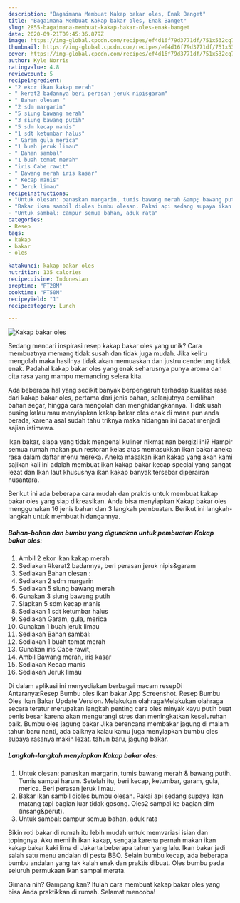 ```yaml
---
description: "Bagaimana Membuat Kakap bakar oles, Enak Banget"
title: "Bagaimana Membuat Kakap bakar oles, Enak Banget"
slug: 2855-bagaimana-membuat-kakap-bakar-oles-enak-banget
date: 2020-09-21T09:45:36.879Z
image: https://img-global.cpcdn.com/recipes/ef4d16f79d3771df/751x532cq70/kakap-bakar-oles-foto-resep-utama.jpg
thumbnail: https://img-global.cpcdn.com/recipes/ef4d16f79d3771df/751x532cq70/kakap-bakar-oles-foto-resep-utama.jpg
cover: https://img-global.cpcdn.com/recipes/ef4d16f79d3771df/751x532cq70/kakap-bakar-oles-foto-resep-utama.jpg
author: Kyle Norris
ratingvalue: 4.8
reviewcount: 5
recipeingredient:
- "2 ekor ikan kakap merah"
- " kerat2 badannya beri perasan jeruk nipisgaram"
- " Bahan olesan "
- "2 sdm margarin"
- "5 siung bawang merah"
- "3 siung bawang putih"
- "5 sdm kecap manis"
- "1 sdt ketumbar halus"
- " Garam gula merica"
- "1 buah jeruk limau"
- " Bahan sambal"
- "1 buah tomat merah"
- "iris Cabe rawit"
- " Bawang merah iris kasar"
- " Kecap manis"
- " Jeruk limau"
recipeinstructions:
- "Untuk olesan: panaskan margarin, tumis bawang merah &amp; bawang putih. Tumis sampai harum. Setelah itu, beri kecap, ketumbar, garam, gula, merica. Beri perasan jeruk limau."
- "Bakar ikan sambil dioles bumbu olesan. Pakai api sedang supaya ikan matang tapi bagian luar tidak gosong. Oles2 sampai ke bagian dlm (insang&amp;perut)."
- "Untuk sambal: campur semua bahan, aduk rata"
categories:
- Resep
tags:
- kakap
- bakar
- oles

katakunci: kakap bakar oles 
nutrition: 135 calories
recipecuisine: Indonesian
preptime: "PT28M"
cooktime: "PT50M"
recipeyield: "1"
recipecategory: Lunch

---
```



![Kakap bakar oles](https://img-global.cpcdn.com/recipes/ef4d16f79d3771df/751x532cq70/kakap-bakar-oles-foto-resep-utama.jpg)

Sedang mencari inspirasi resep kakap bakar oles yang unik? Cara membuatnya memang tidak susah dan tidak juga mudah. Jika keliru mengolah maka hasilnya tidak akan memuaskan dan justru cenderung tidak enak. Padahal kakap bakar oles yang enak seharusnya punya aroma dan cita rasa yang mampu memancing selera kita.

Ada beberapa hal yang sedikit banyak berpengaruh terhadap kualitas rasa dari kakap bakar oles, pertama dari jenis bahan, selanjutnya pemilihan bahan segar, hingga cara mengolah dan menghidangkannya. Tidak usah pusing kalau mau menyiapkan kakap bakar oles enak di mana pun anda berada, karena asal sudah tahu triknya maka hidangan ini dapat menjadi sajian istimewa.

Ikan bakar, siapa yang tidak mengenal kuliner nikmat nan bergizi ini? Hampir semua rumah makan pun restoran kelas atas memasukkan ikan bakar aneka rasa dalam daftar menu mereka. Aneka masakan ikan kakap yang akan kami sajikan kali ini adalah membuat ikan kakap bakar kecap special yang sangat lezat dan Ikan laut khususnya ikan kakap banyak tersebar diperairan nusantara.


Berikut ini ada beberapa cara mudah dan praktis untuk membuat kakap bakar oles yang siap dikreasikan. Anda bisa menyiapkan Kakap bakar oles menggunakan 16 jenis bahan dan 3 langkah pembuatan. Berikut ini langkah-langkah untuk membuat hidangannya.

<!--inarticleads1-->

##### Bahan-bahan dan bumbu yang digunakan untuk pembuatan Kakap bakar oles:

1. Ambil 2 ekor ikan kakap merah
1. Sediakan  #kerat2 badannya, beri perasan jeruk nipis&amp;garam
1. Sediakan  Bahan olesan :
1. Sediakan 2 sdm margarin
1. Sediakan 5 siung bawang merah
1. Gunakan 3 siung bawang putih
1. Siapkan 5 sdm kecap manis
1. Sediakan 1 sdt ketumbar halus
1. Sediakan  Garam, gula, merica
1. Gunakan 1 buah jeruk limau
1. Sediakan  Bahan sambal:
1. Sediakan 1 buah tomat merah
1. Gunakan iris Cabe rawit,
1. Ambil  Bawang merah, iris kasar
1. Sediakan  Kecap manis
1. Sediakan  Jeruk limau


Di dalam aplikasi ini menyediakan berbagai macam resepDi Antaranya:Resep Bumbu oles ikan bakar App Screenshot. Resep Bumbu Oles Ikan Bakar Update Version. Melakukan olahragaMelakukan olahraga secara teratur merupakan langkah penting cara oles minyak kayu putih buat penis besar karena akan mengurangi stres dan meningkatkan keseluruhan baik. Bumbu oles jagung bakar Jika berencana membakar jagung di malam tahun baru nanti, ada baiknya kalau kamu juga menyiapkan bumbu oles supaya rasanya makin lezat. tahun baru, jagung bakar. 

<!--inarticleads2-->

##### Langkah-langkah menyiapkan Kakap bakar oles:

1. Untuk olesan: panaskan margarin, tumis bawang merah &amp; bawang putih. Tumis sampai harum. Setelah itu, beri kecap, ketumbar, garam, gula, merica. Beri perasan jeruk limau.
1. Bakar ikan sambil dioles bumbu olesan. Pakai api sedang supaya ikan matang tapi bagian luar tidak gosong. Oles2 sampai ke bagian dlm (insang&amp;perut).
1. Untuk sambal: campur semua bahan, aduk rata


Bikin roti bakar di rumah itu lebih mudah untuk memvariasi isian dan topingnya. Aku memilih ikan kakap, sengaja karena pernah makan ikan kakap bakar kaki lima di Jakarta beberapa tahun yang lalu. Ikan bakar jadi salah satu menu andalan di pesta BBQ. Selain bumbu kecap, ada beberapa bumbu andalan yang tak kalah enak dan praktis dibuat. Oles bumbu pada seluruh permukaan ikan sampai merata. 

Gimana nih? Gampang kan? Itulah cara membuat kakap bakar oles yang bisa Anda praktikkan di rumah. Selamat mencoba!

